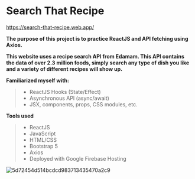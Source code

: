 # Search That Recipe 
https://search-that-recipe.web.app/

**The purpose of this project is to practice ReactJS and API fetching using Axios.**

**This website uses a recipe search API from Edamam. This API contains the data of over 2.3 million foods, simply search any type of dish you like and a variety of different recipes will show up.**

**Familiarized myself with:**
> - ReactJS Hooks (State/Effect)
> - Asynchronous API (async/await)
> - JSX, components, props, CSS modules, etc.

**Tools used**
> - ReactJS
> - JavaScript
> - HTML/CSS
> - Bootstrap 5
> - Axios
> - Deployed with Google Firebase Hosting

![5d72454d514bcdcd983713435470a2c9](https://user-images.githubusercontent.com/43255108/211684709-594a00fc-dfaf-4a09-9791-77c453fbdfb9.gif)
